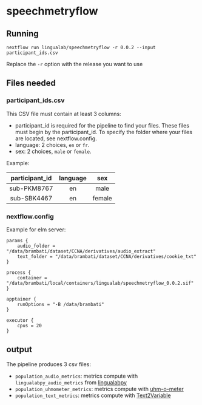 # speechmetryflow

## Running

`nextflow run lingualab/speechmetryflow -r 0.0.2 --input participant_ids.csv`

Replace the `-r` option with the release you want to use

## Files needed

### participant_ids.csv

This CSV file must contain at least 3 columns:

- participant_id is required for the pipeline to find your files. These files must begin by the participant_id. To specify the folder where your files are located, see nextflow.config.
- language: 2 choices, `en` or `fr`.
- sex: 2 choices, `male` or `female`.

Example:

| participant_id | language |   sex  |
|:--------------:|:--------:|:------:|
|   sub-PKM8767  |    en    |  male  |
|   sub-SBK4467  |    en    | female |

### nextflow.config

Example for elm server:

```
params {
    audio_folder = "/data/brambati/dataset/CCNA/derivatives/audio_extract"
    text_folder = "/data/brambati/dataset/CCNA/derivatives/cookie_txt"
}

process {
    container = "/data/brambati/local/containers/lingualab/speechmetryflow_0.0.2.sif"
}

apptainer {
    runOptions = "-B /data/brambati"
}

executor {
    cpus = 20
}
```

## output

The pipeline produces 3 csv files:

- `population_audio_metrics`: metrics compute with `lingualabpy_audio_metrics` from [lingualabpy](https://github.com/lingualab/lingualabpy)
- `population_uhmometer_metrics`: metrics compute with [uhm-o-meter](https://sites.google.com/view/uhm-o-meter/home)
- `population_text_metrics`: metrics compute with [Text2Variable](https://github.com/lingualab/Text2Variable)
